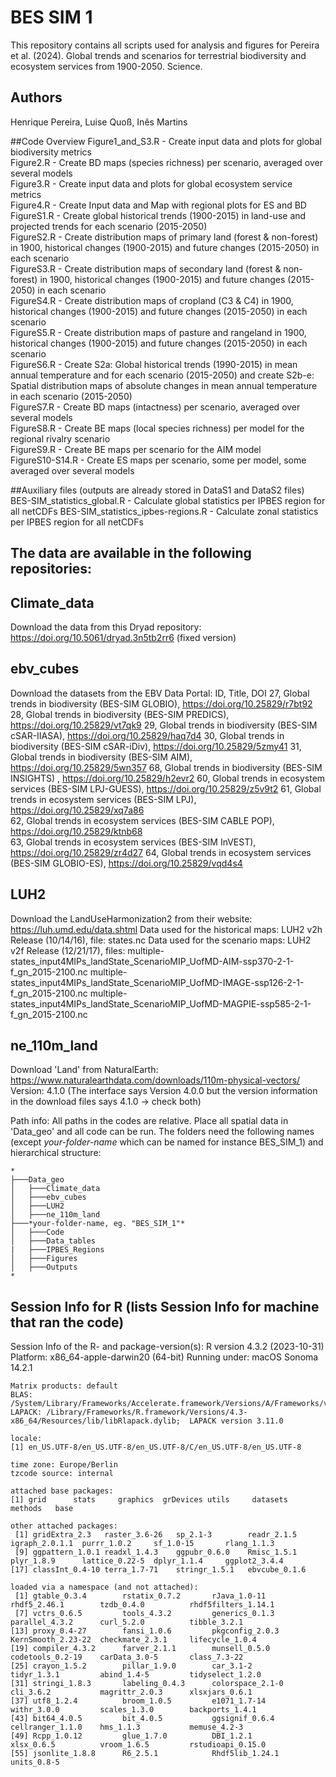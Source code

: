 # BES SIM 1
This repository contains all scripts used for analysis and figures for Pereira et al. (2024). Global trends and scenarios for terrestrial biodiversity and ecosystem services from 1900-2050. Science. 

## Authors
Henrique Pereira, Luise Quoß, Inês Martins

##Code Overview
Figure1_and_S3.R                   	- Create input data and plots for global biodiversity metrics  
	Figure2.R                          	- Create BD maps (species richness) per scenario, averaged over several models  
	Figure3.R                         	- Create input data and plots for global ecosystem service metrics  
	Figure4.R                          	- Create Input data and Map with regional plots for ES and BD  
	FigureS1.R                        	- Create global historical trends (1900-2015) in land-use and projected trends for each scenario (2015-2050)  
	FigureS2.R                        	- Create distribution maps of primary land (forest & non-forest) in 1900, historical changes (1900-2015) and future changes (2015-2050) in each scenario  
	FigureS3.R                       	- Create distribution maps of secondary land (forest & non-forest) in 1900, historical changes (1900-2015) and future changes (2015-2050) in each scenario  
	FigureS4.R                        	- Create distribution maps of cropland (C3 & C4) in 1900, historical changes (1900-2015) and future changes (2015-2050) in each scenario  	
	FigureS5.R                        	- Create distribution maps of pasture and rangeland in 1900, historical changes (1900-2015) and future changes (2015-2050) in each scenario  
	FigureS6.R                         	- Create S2a: Global historical trends (1990-2015) in mean annual temperature and for each scenario (2015-2050) and 
						  create S2b-e: Spatial distribution maps of absolute changes in mean annual temperature in each scenario (2015-2050)  
	FigureS7.R                        	- Create BD maps (intactness) per scenario, averaged over several models  
	FigureS8.R                         	- Create BE maps (local species richness) per model for the regional rivalry scenario  
	FigureS9.R                         	- Create BE maps per scenario for the AIM model  
	FigureS10-S14.R				- Create ES maps per scenario, some per model, some averaged over several models  

##Auxiliary files (outputs are already stored in DataS1 and DataS2 files)
	BES-SIM_statistics_global.R		- Calculate global statistics per IPBES region for all netCDFs
	BES-SIM_statistics_ipbes-regions.R	- Calculate zonal statistics per IPBES region for all netCDFs

## The data are available in the following repositories:

## Climate_data
Download the data from this Dryad repository: https://doi.org/10.5061/dryad.3n5tb2rr6
(fixed version)

## ebv_cubes
Download the datasets from the EBV Data Portal:
ID, Title, DOI
27, Global trends in biodiversity (BES-SIM GLOBIO), https://doi.org/10.25829/r7bt92
28, Global trends in biodiversity (BES-SIM PREDICS), https://doi.org/10.25829/vt7qk9
29, Global trends in biodiversity (BES-SIM cSAR-IIASA), https://doi.org/10.25829/haq7d4 
30, Global trends in biodiversity (BES-SIM cSAR-iDiv), https://doi.org/10.25829/5zmy41 
31, Global trends in biodiversity (BES-SIM AIM), https://doi.org/10.25829/5wn357
68, Global trends in biodiversity (BES-SIM INSIGHTS) , https://doi.org/10.25829/h2evr2
60, Global trends in ecosystem services (BES-SIM LPJ-GUESS), https://doi.org/10.25829/z5v9t2
61, Global trends in ecosystem services (BES-SIM LPJ), https://doi.org/10.25829/xq7a86  
62, Global trends in ecosystem services (BES-SIM CABLE POP), https://doi.org/10.25829/ktnb68  
63, Global trends in ecosystem services (BES-SIM InVEST), https://doi.org/10.25829/zr4d27 
64, Global trends in ecosystem services (BES-SIM GLOBIO-ES), https://doi.org/10.25829/vqd4s4 

## LUH2
Download the LandUseHarmonization2 from their website: https://luh.umd.edu/data.shtml
Data used for the historical maps: LUH2 v2h Release (10/14/16), file:
	states.nc
Data used for the scenario maps: LUH2 v2f Release (12/21/17), files:
	multiple-states_input4MIPs_landState_ScenarioMIP_UofMD-AIM-ssp370-2-1-f_gn_2015-2100.nc
	multiple-states_input4MIPs_landState_ScenarioMIP_UofMD-IMAGE-ssp126-2-1-f_gn_2015-2100.nc
	multiple-states_input4MIPs_landState_ScenarioMIP_UofMD-MAGPIE-ssp585-2-1-f_gn_2015-2100.nc

## ne_110m_land
Download 'Land' from NaturalEarth: https://www.naturalearthdata.com/downloads/110m-physical-vectors/
Version: 4.1.0 (The interface says Version 4.0.0 but the version information in the download files says 4.1.0 -> check both)

Path info:
	All paths in the codes are relative. Place all spatial data in 'Data_geo' and all code can be run. The folders need the following names (except *your-folder-name*  which can be named for instance BES_SIM_1) and hierarchical structure:
	
	*
	├───Data_geo
	│ 	├───Climate_data
	│ 	├───ebv_cubes	
	│ 	├───LUH2
	│ 	├───ne_110m_land
	├───*your-folder-name, eg. "BES_SIM_1"*
	│ 	├───Code
	│ 	├───Data_tables
	|	├───IPBES_Regions
	│ 	├───Figures
	│ 	├───Outputs
	*

## Session Info for R (lists Session Info for machine that ran the code)
Session Info of the R- and package-version(s):
	R version 4.3.2 (2023-10-31)
	Platform: x86_64-apple-darwin20 (64-bit)
	Running under: macOS Sonoma 14.2.1

	Matrix products: default
	BLAS:   /System/Library/Frameworks/Accelerate.framework/Versions/A/Frameworks/vecLib.framework/Versions/A/libBLAS.dylib 
	LAPACK: /Library/Frameworks/R.framework/Versions/4.3-x86_64/Resources/lib/libRlapack.dylib;  LAPACK version 3.11.0

	locale:
	[1] en_US.UTF-8/en_US.UTF-8/en_US.UTF-8/C/en_US.UTF-8/en_US.UTF-8

	time zone: Europe/Berlin
	tzcode source: internal

	attached base packages:
	[1] grid      stats     graphics  grDevices utils     datasets  methods   base     

	other attached packages:
	 [1] gridExtra_2.3   raster_3.6-26   sp_2.1-3        readr_2.1.5     igraph_2.0.1.1  purrr_1.0.2     sf_1.0-15       rlang_1.1.3    
	 [9] ggpattern_1.0.1 readxl_1.4.3    ggpubr_0.6.0    Rmisc_1.5.1     plyr_1.8.9      lattice_0.22-5  dplyr_1.1.4     ggplot2_3.4.4  
	[17] classInt_0.4-10 terra_1.7-71    stringr_1.5.1   ebvcube_0.1.6  

	loaded via a namespace (and not attached):
	 [1] gtable_0.3.4        rstatix_0.7.2       rJava_1.0-11        rhdf5_2.46.1        tzdb_0.4.0          rhdf5filters_1.14.1
	 [7] vctrs_0.6.5         tools_4.3.2         generics_0.1.3      parallel_4.3.2      curl_5.2.0          tibble_3.2.1       
	[13] proxy_0.4-27        fansi_1.0.6         pkgconfig_2.0.3     KernSmooth_2.23-22  checkmate_2.3.1     lifecycle_1.0.4    
	[19] compiler_4.3.2      farver_2.1.1        munsell_0.5.0       codetools_0.2-19    carData_3.0-5       class_7.3-22       
	[25] crayon_1.5.2        pillar_1.9.0        car_3.1-2           tidyr_1.3.1         abind_1.4-5         tidyselect_1.2.0   
	[31] stringi_1.8.3       labeling_0.4.3      colorspace_2.1-0    cli_3.6.2           magrittr_2.0.3      xlsxjars_0.6.1     
	[37] utf8_1.2.4          broom_1.0.5         e1071_1.7-14        withr_3.0.0         scales_1.3.0        backports_1.4.1    
	[43] bit64_4.0.5         bit_4.0.5           ggsignif_0.6.4      cellranger_1.1.0    hms_1.1.3           memuse_4.2-3       
	[49] Rcpp_1.0.12         glue_1.7.0          DBI_1.2.1           xlsx_0.6.5          vroom_1.6.5         rstudioapi_0.15.0  
	[55] jsonlite_1.8.8      R6_2.5.1            Rhdf5lib_1.24.1     units_0.8-5

